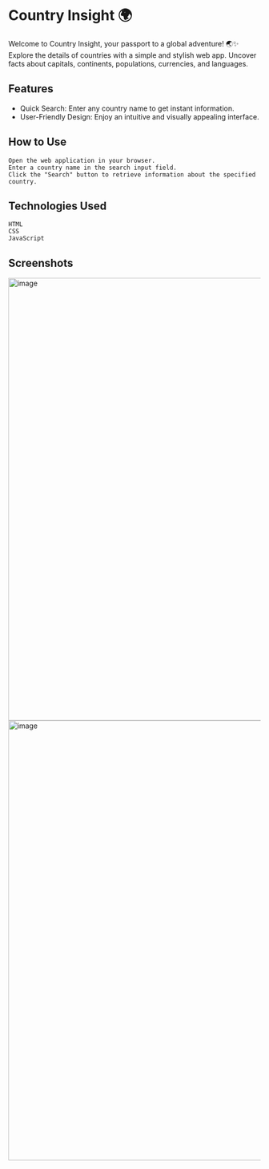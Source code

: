 # Country Insight 🌍

Welcome to Country Insight, your passport to a global adventure! 🌏✨ Explore the details of countries with a simple and stylish web app. Uncover facts about capitals, continents, populations, currencies, and languages.

## Features

- Quick Search: Enter any country name to get instant information.
- User-Friendly Design: Enjoy an intuitive and visually appealing interface.
  
## How to Use

    Open the web application in your browser.
    Enter a country name in the search input field.
    Click the "Search" button to retrieve information about the specified country.

## Technologies Used

    HTML
    CSS
    JavaScript

## Screenshots

<img width="1910" height="883" alt="image" src="https://github.com/user-attachments/assets/812f82cf-e22b-4bae-a354-d501cf9987ab" />

<img width="1887" height="878" alt="image" src="https://github.com/user-attachments/assets/8732dcdc-ab72-476a-9f18-67db6064c9ee" />


